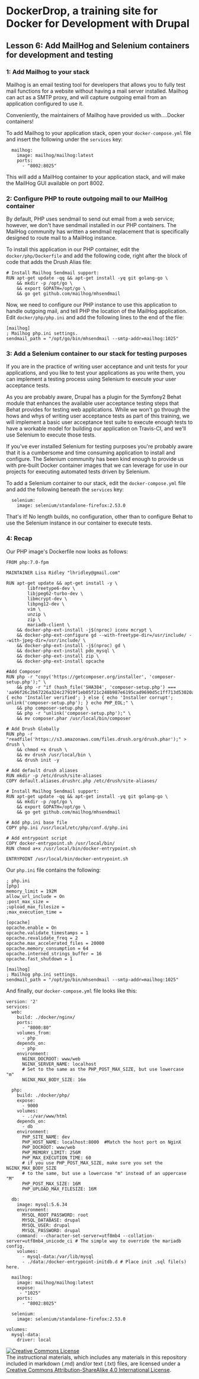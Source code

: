 # DockerDrop, a training site for Docker for Development with Drupal

## Lesson 6:  Add MailHog and Selenium containers for development and testing 
 
### 1: Add Mailhog to your stack

Mailhog is an email testing tool for developers that allows you to fully test mail functions for a website without having a mail server installed.  Mailhog can act as a SMTP proxy, and will capture outgoing email from an application configured to use it.

Conveniently, the maintainers of Mailhog have provided us with....Docker containers!

To add Mailhog to your application stack, open your `docker-compose.yml` file and insert the following under the `services` key:

~~~
  mailhog:
    image: mailhog/mailhog:latest
    ports:
      - "8002:8025"
~~~

This will add a MailHog container to your application stack, and will make the MailHog GUI available on port 8002.

### 2: Configure PHP to route outgoing mail to our MailHog container

By default, PHP uses sendmail to send out email from a web service; however, we don't have sendmail installed in our PHP containers.  The MailHog community has written a sendmail replacement that is specifically designed to route mail to a MailHog instance.

To install this application in our PHP container, edit the `docker/php/Dockerfile` and add the following code, right after the block of code that adds the Drush Alias file:

~~~
# Install Mailhog Sendmail support:
RUN apt-get update -qq && apt-get install -yq git golang-go \
    && mkdir -p /opt/go \
    && export GOPATH=/opt/go \
    && go get github.com/mailhog/mhsendmail
~~~

Now, we need to configure our PHP instance to use this application to handle outgoing mail, and tell PHP the location of the MailHog application.  Edit `docker/php/php.ini` and add the following lines to the end of the file:

~~~
[mailhog]
; Mailhog php.ini settings.
sendmail_path = "/opt/go/bin/mhsendmail --smtp-addr=mailhog:1025"
~~~

### 3: Add a Selenium container to our stack for testing purposes

If you are in the practice of writing user acceptance and unit tests for your applications, and you like to test your applications as you write them, you can implement a testing process using Selenium to execute your user acceptance tests.

As you are probably aware, Drupal has a plugin for the Symfony2 Behat module that enhances the available user acceptance testing steps that Behat provides for testing web applications.  While we won't go through the hows and whys of writing user acceptance tests as part of this training, we will implement a basic user acceptance test suite to execute enough tests to have a workable model for building our application on Travis-CI, and we'll use Selenium to execute those tests.

If you've ever installed Selenium for testing purposes you're probably aware that it is a cumbersome and time consuming application to install and configure.  The Selenium community has been kind enough to provide us with pre-built Docker container images that we can leverage for use in our projects for executing automated tests driven by Selenium.

To add a Selenium container to our stack, edit the `docker-compose.yml` file and add the following beneath the `services` key:

~~~
  selenium:
    image: selenium/standalone-firefox:2.53.0
~~~

That's it!  No length builds, no configuration, other than to configure Behat to use the Selenium instance in our container to execute tests.

### 4: Recap

Our PHP image's Dockerfile now looks as follows:

~~~
FROM php:7.0-fpm

MAINTAINER Lisa Ridley "lhridley@gmail.com"

RUN apt-get update && apt-get install -y \
        libfreetype6-dev \
        libjpeg62-turbo-dev \
        libmcrypt-dev \
        libpng12-dev \
        vim \
        unzip \
        zip \
        mariadb-client \
    && docker-php-ext-install -j$(nproc) iconv mcrypt \
    && docker-php-ext-configure gd --with-freetype-dir=/usr/include/ --with-jpeg-dir=/usr/include/ \
    && docker-php-ext-install -j$(nproc) gd \
    && docker-php-ext-install pdo_mysql \
    && docker-php-ext-install zip \
    && docker-php-ext-install opcache

#Add Composer
RUN php -r "copy('https://getcomposer.org/installer', 'composer-setup.php');" \
    && php -r "if (hash_file('SHA384', 'composer-setup.php') === 'aa96f26c2b67226a324c27919f1eb05f21c248b987e6195cad9690d5c1ff713d53020a02ac8c217dbf90a7eacc9d141d') { echo 'Installer verified'; } else { echo 'Installer corrupt'; unlink('composer-setup.php'); } echo PHP_EOL;" \
    && php composer-setup.php \
    && php -r "unlink('composer-setup.php');" \
    && mv composer.phar /usr/local/bin/composer

# Add Drush Globally
RUN php -r "readfile('https://s3.amazonaws.com/files.drush.org/drush.phar');" > drush \
    && chmod +x drush \
    && mv drush /usr/local/bin \
    && drush init -y

# Add default drush aliases
RUN mkdir -p /etc/drush/site-aliases
COPY default.aliases.drushrc.php /etc/drush/site-aliases/

# Install Mailhog Sendmail support:
RUN apt-get update -qq && apt-get install -yq git golang-go \
    && mkdir -p /opt/go \
    && export GOPATH=/opt/go \
    && go get github.com/mailhog/mhsendmail

# Add php.ini base file
COPY php.ini /usr/local/etc/php/conf.d/php.ini

# Add entrypoint script
COPY docker-entrypoint.sh /usr/local/bin/
RUN chmod a+x /usr/local/bin/docker-entrypoint.sh

ENTRYPOINT /usr/local/bin/docker-entrypoint.sh
~~~

Our `php.ini` file contains the following:

~~~
; php.ini
[php]
memory_limit = 192M
allow_url_include = On
;post_max_size =
;upload_max_filesize =
;max_execution_time =

[opcache]
opcache.enable = On
opcache.validate_timestamps = 1
opcache.revalidate_freq = 2
opcache.max_accelerated_files = 20000
opcache.memory_consumption = 64
opcache.interned_strings_buffer = 16
opcache.fast_shutdown = 1

[mailhog]
; Mailhog php.ini settings.
sendmail_path = "/opt/go/bin/mhsendmail --smtp-addr=mailhog:1025"
~~~

And finally, our `docker-compose.yml` file looks like this:

~~~
version: '2'
services:
  web:
    build: ./docker/nginx/
    ports:
      - "8000:80"
    volumes_from:
      - php
    depends_on:
      - php
    environment:
      NGINX_DOCROOT: www/web
      NGINX_SERVER_NAME: localhost
      # Set to the same as the PHP_POST_MAX_SIZE, but use lowercase "m"
      NGINX_MAX_BODY_SIZE: 16m

  php:
    build: ./docker/php/
    expose:
      - 9000
    volumes:
      - .:/var/www/html
    depends_on:
      - db
    environment:
      PHP_SITE_NAME: dev
      PHP_HOST_NAME: localhost:8000  #Match the host port on NginX
      PHP_DOCROOT: www/web
      PHP_MEMORY_LIMIT: 256M
      PHP_MAX_EXECUTION_TIME: 60
      # if you use PHP_POST_MAX_SIZE, make sure you set the NGINX_MAX_BODY_SIZE
      # to the same, but use a lowercase "m" instead of an uppercase "M"
      PHP_POST_MAX_SIZE: 16M
      PHP_UPLOAD_MAX_FILESIZE: 16M

  db:
    image: mysql:5.6.34
    environment:
      MYSQL_ROOT_PASSWORD: root
      MYSQL_DATABASE: drupal
      MYSQL_USER: drupal
      MYSQL_PASSWORD: drupal
    command: --character-set-server=utf8mb4 --collation-server=utf8mb4_unicode_ci # The simple way to override the mariadb config.
    volumes:
      - mysql-data:/var/lib/mysql
      - ./data:/docker-entrypoint-initdb.d # Place init .sql file(s) here.

  mailhog:
    image: mailhog/mailhog:latest
    expose:
     - "1025"
    ports:
      - "8002:8025"

  selenium:
    image: selenium/standalone-firefox:2.53.0

volumes:
  mysql-data:
    driver: local

~~~

<a rel="license" href="http://creativecommons.org/licenses/by-sa/4.0/"><img alt="Creative Commons License" style="border-width:0" src="https://i.creativecommons.org/l/by-sa/4.0/88x31.png" /></a><br />The instructional materials, which includes any materials in this repository included in markdown (.md) and/or text (.txt) files, are licensed under a <a rel="license" href="http://creativecommons.org/licenses/by-sa/4.0/">Creative Commons Attribution-ShareAlike 4.0 International License</a>.
